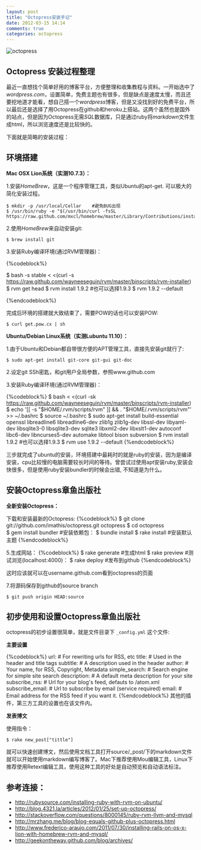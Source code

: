 ```yaml
---
layout: post
title: "Octopress安装手记"
date: 2012-03-15 14:14
comments: true
categories: octopress
---
```




![octopress](http://d-i-d.heroku.com/images/octopress.png)

## Octopress 安装过程整理


最近一直想找个简单好用的博客平台，方便整理和收集教程与资料。一开始选中了*wordpress.com*，设置简单，免费主题也有很多，但是缺点是速度太慢，而且还要挖地道才能看，想自己搭一个*wordpress*博客，但是又没找到好的免费平台，所以最后还是选择了用Octopress在github和heroku上搭站。这两个虽然也是国外的站点，但是因为Octopress无需*SQL*数据库，只是通过ruby将*markdown*文件生成html，所以浏览速度还是比较快的。

下面就是简略的安装过程：


<!-- more -->


## 环境搭建

**Mac OSX Lion系统（实测10.7.3）：**

1.安装*HomeBrew*，这是一个程序管理工具，类似Ubuntu的apt-get. 可以极大的简化安装过程。
	
	$ mkdir -p /usr/local/Cellar	#避免BUG出现
	$ /usr/bin/ruby -e "$(/usr/bin/curl -fsSL https://raw.github.com/mxcl/homebrew/master/Library/Contributions/install_homebrew.rb)"	

2.使用*HomeBrew*来自动安装git:

	$ brew install git


3.安装Ruby编译环境(通过RVM管理器)：

{%codeblock%}

$ bash -s stable < <(curl -s https://raw.github.com/wayneeseguin/rvm/master/binscripts/rvm-installer)
$ rvm get head
$ rvm install 1.9.2 	#也可以选择1.9.3
$ rvm 1.9.2 --default

{%endcodeblock%}

完成后环境的搭建就大致结束了，需要POW的话也可以安装POW:

	$ curl get.pow.cx | sh


**Ubuntu/Debian Linux系统（实测Lubuntu 11.10）：**

1.由于Ubuntu和Debian都自带很方便的APT管理工具，直接先安装git就行了:
		
	$ sudo apt-get install git-core git-gui git-doc
		
2.设定git SSh密匙，和git用户全局参数，参照www.github.com

3.安装Ruby编译环境(通过RVM管理器)：

{%codeblock%}
$ bash < <(curl -sk https://raw.github.com/wayneeseguin/rvm/master/binscripts/rvm-installer)
$ echo '[[ -s "$HOME/.rvm/scripts/rvm" ]] && . "$HOME/.rvm/scripts/rvm"' >> ~/.bashrc
$ source ~/.bashrc
$ sudo apt-get install build-essential openssl libreadline6 libreadline6-dev zlib1g zlib1g-dev libssl-dev libyaml-dev libsqlite3-0 libsqlite3-dev sqlite3 libxml2-dev libxslt1-dev autoconf libc6-dev libncurses5-dev automake libtool bison subversion
$ rvm install 1.9.2			#也可以选择1.9.3
$ rvm use 1.9.2 --default
{%endcodeblock%}

三步就完成了ubuntu的安装，环境搭建中最耗时的就是ruby的安装，因为是编译安装，cpu比较慢的电脑需要较长时间的等待。曾尝试过使用apt安装ruby,安装会快很多，但是使用ruby安装bundler的时候会出错, 不知道是为什么。



## 安装Octopress章鱼出版社

**全新安装Octopress：**

下载和安装最新的Octopress:
{%codeblock%}
$ git clone git://github.com/imathis/octopress.git octopress
$ cd octopress		
$ gem install bundler #安装依赖包：
$ bundle install
$ rake install	#安装默认主题	
{%endcodeblock%}

5.生成网站：
{%codeblock%}
$ rake generate #生成html
$ rake preview	#测试浏览(localhost:4000)：
$ rake deploy #发布到github
{%endcodeblock%}
	
这时应该就可以在username.github.com看到octopress的页面
	
	
7.将源码保存到github的source branch

	$ git push origin HEAD:source
			 

	 
## 初步使用和设置Octopress章鱼出版社

octopress的初步设置很简单，就是文件目录下 `_config.yml` 这个文件:

**主要设置**

{%codeblock%}
url:                # For rewriting urls for RSS, etc
title:              # Used in the header and title tags
subtitle:           # A description used in the header
author:             # Your name, for RSS, Copyright, Metadata
simple_search:      # Search engine for simple site search
description:        # A default meta description for your site
subscribe_rss:      # Url for your blog's feed, defauts to /atom.xml
subscribe_email:    # Url to subscribe by email (service required)
email:              # Email address for the RSS feed if you want it.
{%endcodeblock%}
其他的插件，第三方工具的设置也在该文件内。

**发表博文**

使用指令：

	$ rake new_post["tittle"]
		
就可以快速创建博文，然后使用文档工具打开source/_post/下的markdown文件就可以开始使用markdown编写博客了。Mac下推荐使用Mou编辑工具，Linux下推荐使用Retext编辑工具，使用这种工具的好处是自动预览和自动语法标注。





## 参考连接：

* <http://rubysource.com/installing-ruby-with-rvm-on-ubuntu/>
* <http://blog.4321.la/articles/2012/01/25/set-up-octopress/>
* <http://stackoverflow.com/questions/8000145/ruby-rvm-llvm-and-mysql>
* <http://mrzhang.me/blog/blog-equals-github-plus-octopress.html>
* <http://www.frederico-araujo.com/2011/07/30/installing-rails-on-os-x-lion-with-homebrew-rvm-and-mysql/>
* <http://geekontheway.github.com/blog/archives/>




